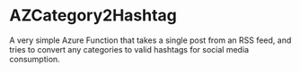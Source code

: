 # AZCategory2Hashtag
A very simple Azure Function that takes a single post from an RSS feed, and tries to convert any categories to valid hashtags for social media consumption.
